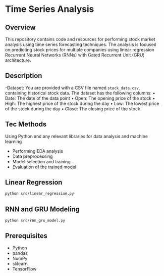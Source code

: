 # Time Series Analysis 

## Overview

This repository contains code and resources for performing stock market analysis using time series forecasting techniques. The analysis is focused on predicting stock prices for multiple companies using linear regression Recurrent Neural Networks (RNNs) with Gated Recurrent Unit (GRU) architecture.

## Description 
-Dataset:
You are provided with a CSV file named `stock_data.csv`, containing historical stock data.
The dataset has the following columns:
• Date: The date of the data point
• Open: The opening price of the stock
• High: The highest price of the stock during the day
• Low: The lowest price of the stock during the day
• Close: The closing price of the stock

## Tec  Methods
Using  Python and any relevant libraries for data analysis and machine learning 

- Performing EDA analysis 
- Data preprocessing
- Model selection and training
- Evaluation of the trained model
## Linear Regression
```bash
python src/linear_regression.py

```
## RNN and GRU Modeling
```bash
python src/rnn_gru_model.py

```
## Prerequisites
- Python      
- pandas
- NumPy 
- sklearn
- TensorFlow
